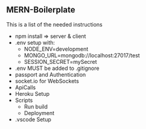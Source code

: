 ## MERN-Boilerplate
This is a list of the needed instructions

* npm install => server & client
* .env setup with:
  * NODE_ENV=development
  * MONGO_URL=mongodb://localhost:27017/test
  * SESSION_SECRET=mySecret
* .env MUST be added to .gitignore
* passport and Authentication
* socket.io for WebSockets
* ApiCalls
* Heroku Setup
* Scripts
  * Run build
  * Deployment
* .vscode Setup

